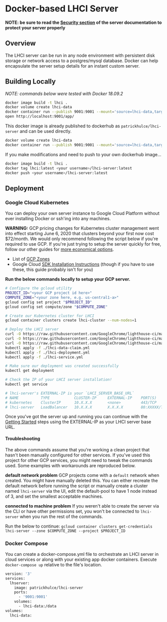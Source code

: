 # Docker-based LHCI Server

**NOTE: be sure to read the [Security section](../../server.md#Security) of the server documentation to protect your server properly**

## Overview

The LHCI server can be run in any node environment with persistent disk storage or network access to a postgres/mysql database. Docker can help encapsulate the server setup details for an instant custom server.

## Building Locally

_NOTE: commands below were tested with Docker 18.09.2_

```bash
docker image build -t lhci .
docker volume create lhci-data
docker container run --publish 9001:9001 --mount='source=lhci-data,target=/data' --detach lhci
open http://localhost:9001/app/
```

This docker image is already published to dockerhub as `patrickhulce/lhci-server` and can be used directly.

```bash
docker volume create lhci-data
docker container run --publish 9001:9001 --mount='source=lhci-data,target=/data' --detach patrickhulce/lhci-server
```

If you make modifications and need to push to your own dockerhub image...

```bash
docker image build -t lhci .
docker tag lhci:latest <your username>/lhci-server:latest
docker push <your username>/lhci-server:latest
```

## Deployment

### Google Cloud Kubernetes

You can deploy your own server instance to Google Cloud Platform without ever installing Docker or ssh'ing into any machines.

**WARNING:** GCP pricing changes for Kubernetes cluster management went into effect starting June 6, 2020 that clusters beyond your first now cost \$72/month. We would only recommend following the script below if you're required to use GCP. If you're just trying to setup the server quickly for free, follow our other guides for [more economical options](../heroku-server/README.md).

- List of [GCP Zones](https://cloud.google.com/compute/docs/regions-zones#available)
- Google Cloud [SDK Installation Instructions](https://cloud.google.com/sdk/install) (though if you have to use these, this guide probably isn't for you)

**Run the below commands locally to setup your GCP server.**

```bash
# Configure the gcloud utility
PROJECT_ID="<your GCP project id here>"
COMPUTE_ZONE="<your zone here, e.g. us-central1-a>"
gcloud config set project "$PROJECT_ID"
gcloud config set compute/zone "$COMPUTE_ZONE"

# Create our Kubernetes cluster for LHCI
gcloud container clusters create lhci-cluster --num-nodes=1

# Deploy the LHCI server
curl -O https://raw.githubusercontent.com/GoogleChrome/lighthouse-ci/master/docs/recipes/docker-server/kubernetes/lhci-data-claim.yml
curl -O https://raw.githubusercontent.com/GoogleChrome/lighthouse-ci/master/docs/recipes/docker-server/kubernetes/lhci-deployment.yml
curl -O https://raw.githubusercontent.com/GoogleChrome/lighthouse-ci/master/docs/recipes/docker-server/kubernetes/lhci-service.yml
kubectl apply -f ./lhci-data-claim.yml
kubectl apply -f ./lhci-deployment.yml
kubectl apply -f ./lhci-service.yml

# Make sure our deployment was created successfully
kubectl get deployment

# Check the IP of your LHCI server installation!
kubectl get service

# lhci-server's EXTERNAL-IP is your `LHCI_SERVER_BASE_URL`
# NAME          TYPE           CLUSTER-IP     EXTERNAL-IP    PORT(S)        AGE
# kubernetes    ClusterIP      10.X.X.X       <none>         443/TCP        9m
# lhci-server   LoadBalancer   10.X.X.X       X.X.X.X        80:XXXXX/TCP   2m
```

Once you've got the server up and running you can continue with the [Getting Started](../../getting-started.md#The-Lighthouse-CI-Server) steps using the EXTERNAL-IP as your LHCI server base URL.

#### Troubleshooting

The above commands assume that you're working a clean project that hasn't been manually configured for other services. If you've used this project for other GCP services, you might need to tweak the commands used. Some examples with workarounds are reproduced below.

**default network problem**
GCP projects come with a `default` network when created. You might have manually deleted this. You can either recreate the default network before running the script or manually create a cluster named `lhci-server` via the UI, edit the default-pool to have 1 node instead of 3, and set the smallest acceptable machines.

**connected to machine problem**
If you weren't able to create the server via the CLI or have other permissions set, you won't be connected to `lhci-server` when you run the rest of the commands.

Run the below to continue:
`gcloud container clusters get-credentials lhci-server --zone $COMPUTE_ZONE --project $PROJECT_ID`

### Docker Compose

You can create a docker-compose.yml file to orchestrate an LHCI server in cloud services or along with your existing app docker containers. Execute `docker-compose up` relative to the file's location.

```bash
version: '3'
services:
  lhserver:
    image: patrickhulce/lhci-server
    ports:
      - '9001:9001'
    volumes:
      - lhci-data:/data
volumes:
  lhci-data:
```
